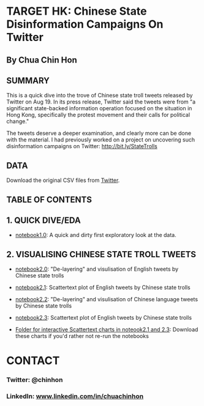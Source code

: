 # TARGET HK: Chinese State Disinformation Campaigns On Twitter

## By Chua Chin Hon


## SUMMARY
This is a quick dive into the trove of Chinese state troll tweets released by Twitter on Aug 19. In its press release, Twitter said the tweets were from "a significant state-backed information operation focused on the situation in Hong Kong, specifically the protest movement and their calls for political change."

The tweets deserve a deeper examination, and clearly more can be done with the material. I had previously worked on a project on uncovering such disinformation campaigns on Twitter: http://bit.ly/StateTrolls


## DATA
Download the original CSV files from [Twitter](https://blog.twitter.com/en_us/topics/company/2019/information_operations_directed_at_Hong_Kong.html). 


## TABLE OF CONTENTS


## 1. QUICK DIVE/EDA
- [notebook1.0](https://github.com/chuachinhon/twitter_hk_trolls_cch/blob/master/notebooks/1.0_HK_EDA_cch.ipynb): A quick and dirty first exploratory look at the data. 


## 2. VISUALISING CHINESE STATE TROLL TWEETS
- [notebook2.0](https://github.com/chuachinhon/twitter_hk_trolls_cch/blob/master/notebooks/2.0_NLP_English_cch.ipynb): "De-layering" and visulisation of English tweets by Chinese state trolls

- [notebook2.1](https://github.com/chuachinhon/twitter_hk_trolls_cch/blob/master/notebooks/2.1_Scattertext_English_cch.ipynb): Scattertext plot of English tweets by Chinese state trolls

- [notebook2.2](https://github.com/chuachinhon/twitter_hk_trolls_cch/blob/master/notebooks/2.2_NLP_Chinese_cch.ipynb): "De-layering" and visulisation of Chinese language tweets by Chinese state trolls

- [notebook2.3](https://github.com/chuachinhon/twitter_hk_trolls_cch/blob/master/notebooks/2.3_Scattertext_Chinese_cch.ipynb): Scattertext plot of English tweets by Chinese state trolls


- [Folder for interactive Scattertext charts in noteook2.1 and 2.3](https://github.com/chuachinhon/twitter_hk_trolls_cch/tree/master/scattertext_charts): Download these charts if you'd rather not re-run the notebooks


# CONTACT
### Twitter: @chinhon
### LinkedIn: www.linkedin.com/in/chuachinhon